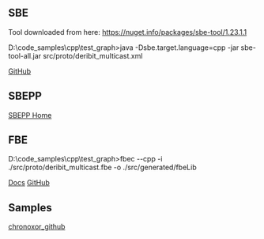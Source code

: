 ## SBE

Tool downloaded from here: https://nuget.info/packages/sbe-tool/1.23.1.1

D:\code_samples\cpp\test_graph>java -Dsbe.target.language=cpp -jar sbe-tool-all.jar src/proto/deribit_multicast.xml


[GitHub](https://github.com/real-logic/simple-binary-encoding)

## SBEPP

[SBEPP Home](https://oleksandrkvl.github.io/sbepp/1.4.0/index.html)

## FBE

D:\code_samples\cpp\test_graph>fbec --cpp -i ./src/proto/deribit_multicast.fbe -o ./src/generated/fbeLib

[Docs](https://chronoxor.github.io/FastBinaryEncoding/)
[GitHub](https://github.com/chronoxor/FastBinaryEncoding)

## Samples

[chronoxor_github](https://github.com/chronoxor/CppSerialization)